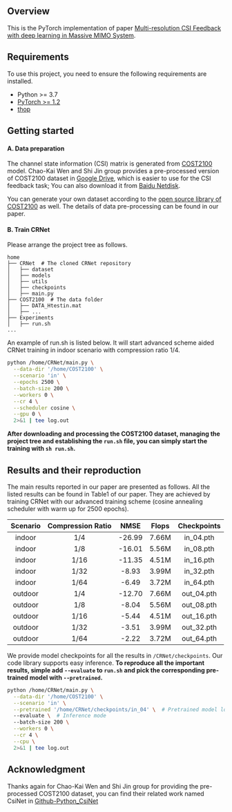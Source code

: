 ## Overview

This is the PyTorch implementation of paper [Multi-resolution CSI Feedback with deep learning in Massive MIMO System](TODO:arxivlink).

## Requirements

To use this project, you need to ensure the following requirements are installed.

- Python >= 3.7
- [PyTorch >= 1.2](https://pytorch.org/get-started/locally/)
- [thop](https://github.com/Lyken17/pytorch-OpCounter)

## Getting started

#### A. Data preparation

The channel state information (CSI) matrix is generated from [COST2100](https://ieeexplore.ieee.org/document/6393523) model. Chao-Kai Wen and Shi Jin group provides a pre-processed version of COST2100 dataset in [Google Drive](https://drive.google.com/drive/folders/1_lAMLk_5k1Z8zJQlTr5NRnSD6ACaNRtj?usp=sharing), which is easier to use for the CSI feedback task; You can also download it from [Baidu Netdisk](https://pan.baidu.com/s/1Ggr6gnsXNwzD4ULbwqCmjA).

You can generate your own dataset according to the [open source library of COST2100](https://github.com/cost2100/cost2100) as well. The details of data pre-processing can be found in our paper.

#### B. Train CRNet 

Please arrange the project tree as follows.
```
home
├── CRNet  # The cloned CRNet repository
│   ├── dataset
│   ├── models
│   ├── utils
│   ├── checkpoints
│   ├── main.py
├── COST2100  # The data folder
│   ├── DATA_Htestin.mat
│   ├── ...
├── Experiments
│   ├── run.sh
...
```

An example of run.sh is listed below. It will start advanced scheme aided CRNet training in indoor scenario with compression ratio 1/4.

``` bash
python /home/CRNet/main.py \
  --data-dir '/home/COST2100' \
  --scenario 'in' \
  --epochs 2500 \
  --batch-size 200 \
  --workers 0 \
  --cr 4 \
  --scheduler cosine \
  --gpu 0 \
  2>&1 | tee log.out
```

**After downloading and processing the COST2100 dataset, managing the project tree and establishing the `run.sh` file, you can simply start the training with `sh run.sh`.**

## Results and their reproduction

The main results reported in our paper are presented as follows. All the listed results can be found in Table1 of our paper. They are achieved by training CRNet with our advanced training scheme (cosine annealing scheduler with warm up for 2500 epochs).

Scenario | Compression Ratio | NMSE | Flops | Checkpoints
:--: | :--: | :--: | :--: | :--:
indoor | 1/4 | -26.99 | 7.66M | in_04.pth
indoor | 1/8 | -16.01 | 5.56M | in_08.pth
indoor | 1/16 | -11.35 | 4.51M | in_16.pth
indoor | 1/32 | -8.93 | 3.99M | in_32.pth
indoor | 1/64 | -6.49 | 3.72M | in_64.pth
outdoor | 1/4 | -12.70 | 7.66M | out_04.pth
outdoor | 1/8 | -8.04 | 5.56M | out_08.pth
outdoor | 1/16 | -5.44 | 4.51M | out_16.pth
outdoor | 1/32 | -3.51 | 3.99M | out_32.pth
outdoor | 1/64 | -2.22 | 3.72M | out_64.pth

We provide model checkpoints for all the results in `/CRNet/checkpoints`. Our code library supports easy inference. **To reproduce all the important results, simple add `--evaluate` to `run.sh` and pick the corresponding pre-trained model with `--pretrained`.** 

``` bash
python /home/CRNet/main.py \
  --data-dir '/home/COST2100' \
  --scenario 'in' \
  --pretrained '/home/CRNet/checkpoints/in_04' \  # Pretrained model loading
  --evaluate \  # Inference mode
  --batch-size 200 \
  --workers 0 \
  --cr 4 \
  --cpu \
  2>&1 | tee log.out
```

## Acknowledgment

Thanks again for Chao-Kai Wen and Shi Jin group for providing the pre-processed COST2100 dataset, you can find their related work named CsiNet in [Github-Python_CsiNet]() 